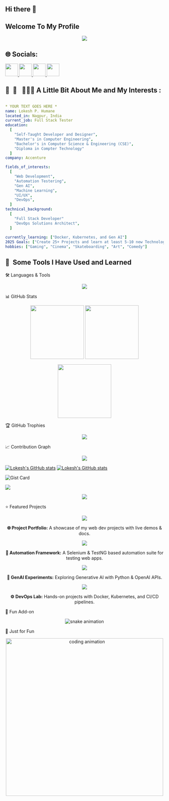 ## Hi there 👋
## Welcome To My Profile

<!--
**lokeshhumne07/lokeshhumne07** is a ✨ _special_ ✨ repository because its `README.md` (this file) appears on your GitHub profile.

Here are some ideas to get you started:

- 🔭 I’m currently working on ...
- 🌱 I’m currently learning ...
- 👯 I’m looking to collaborate on ...
- 🤔 I’m looking for help with ...
- 💬 Ask me about ...
- 📫 How to reach me: ...
- 😄 Pronouns: ...
- ⚡ Fun fact: ...
-->
<p align="center">
  <img src="https://capsule-render.vercel.app/api?type=waving&height=250&color=gradient&text=Lokesh%20Humane&desc=Sr%20Software%20Tester&descSize=25&descAlignY=65&animation=fadeIn&descAlign=65&textBg=false"/>
  
</p>
<h2>🌐 Socials: </h2> 
<p >
<a  href="https://www.instagram.com/">
  <img height="40" src="https://user-images.githubusercontent.com/46517096/166974368-9798f39f-1f46-499c-b14e-81f0a3f83a06.png"/>
  <img width="40"  src="https://github.com/user-attachments/assets/e726d827-a6e8-446b-83d9-ccc84efd4d15" />
   <img width="40"  src="https://github.com/user-attachments/assets/2a55ad76-d208-442a-9c3c-c162f882d274" />
  <img width="40"  src="https://github.com/user-attachments/assets/d3a29357-3c92-46ea-9e57-6decf97bb6c9" />

</a>
</p>

<p align="center">
<h2> 🚀 &nbsp;💫 &nbsp; 👨🏻‍💻  A Little Bit About Me and My Interests : </h2>
</p>

```yaml

* YOUR TEXT GOES HERE *
name: Lokesh P. Humane
located_in: Nagpur, India
current_job: Full Stack Tester
education:
  [
    "Self-Taught Developer and Designer",
    "Master's in Computer Engineering",
    "Bachelor's in Computer Science & Engineering (CSE)",
    "Diploma in Compter Technology"
  ]
company: Accenture

fields_of_interests:
  [
    "Web Development",
    "Automation Testering",
    "Gen AI",
    "Machine Learning",
    "UI/UX",
    "DevOps",
  ]
technical_background:
  [
    "Full Stack Developer"
    "DevOps Solutions Architect",
  ]
  
currently_learning: ["Docker, Kubernetes, and Gen AI"]
2025 Goals: ["Create 25+ Projects and learn at least 5-10 new Technologies."]
hobbies: ["Gaming", "Cinema", "Skateboarding", "Art", "Comedy"]
```

<h2> 🚀 &nbsp;Some Tools I Have Used and Learned</h2>
🛠️ Languages & Tools
<p align="center"> <a href="https://skillicons.dev"> <img src="https://skillicons.dev/icons?i=java,python,js,selenium,react,nodejs,express,html,css,bootstrap,tailwind,git,github,linux,docker,kubernetes,jenkins,postman,mysql,sqlite&perline=9" /> </a> </p>

<!--

<p align="left">
<img src="https://cdn.jsdelivr.net/gh/devicons/devicon/icons/vscode/vscode-original.svg" alt="vscode" width="45" height="45"/>
<img src="https://cdn.jsdelivr.net/gh/devicons/devicon/icons/bash/bash-original.svg" alt="bash" width="45" height="45"/>
<img width="50" height="50" alt="java" src="https://github.com/user-attachments/assets/21fd8666-a48b-4be6-bf4c-7c980127dde1" />
<img width="50" height="50" alt="eclipse" src="https://cdn.jsdelivr.net/gh/devicons/devicon@latest/icons/eclipse/eclipse-original-wordmark.svg" />
<img width="50" height="50" alt="image" src="https://github.com/user-attachments/assets/f5968490-cca8-4fc6-932b-c9240e880d4a" />
<img width="50" height="50" alt="image" src="https://github.com/user-attachments/assets/378fb960-6c5b-4316-8b3c-8f02f6b5833b" />
<img width="50" height="50" alt="image" src="https://github.com/user-attachments/assets/e9437418-b0ad-44b7-82d9-596e65e5cf96" />

-->  
</p>
📊 GitHub Stats
<p align="center"> <img src="https://github-readme-stats.vercel.app/api?username=lokeshhumne07&show_icons=true&theme=radical" height="170"/> <img src="https://streak-stats.demolab.com?user=lokeshhumne07&theme=radical&hide_border=false" height="170"/> </p> <p align="center"> <img src="https://github-readme-stats.vercel.app/api/top-langs/?username=lokeshhumne07&layout=compact&theme=radical" height="170"/> </p>
🏆 GitHub Trophies
<p align="center"> <img src="https://github-profile-trophy.vercel.app/?username=lokeshhumne07&theme=onedark&no-frame=true&row=1&column=6"/> </p>
📈 Contribution Graph
<p align="center"> <img src="https://github-readme-activity-graph.vercel.app/graph?username=lokeshhumne07&theme=react-dark"/> </p>


[![Lokesh's GitHub stats](https://github-readme-stats.vercel.app/api?username=lokeshhumne07)](https://github.com/lokeshhumne07/github-readme-stats)
[![Lokesh's GitHub stats](https://github-readme-stats.vercel.app/api?username=lokeshhumne07)](https://github.com/lokeshhumne07/github-readme-stats)

![Gist Card](https://github-readme-stats.vercel.app/api/gist?id=bbfce31e0217a3689c8d961a356cb10d)


<picture>
  <source
    srcset="https://github-readme-stats.vercel.app/api?username=lokeshhumne07&show_icons=true&theme=dark"
    media="(prefers-color-scheme: dark)"
  />
  <source
    srcset="https://github-readme-stats.vercel.app/api?username=lokeshhumne07&show_icons=true"
    media="(prefers-color-scheme: light), (prefers-color-scheme: no-preference)"
  />
  <img src="https://github-readme-stats.vercel.app/api?username=lokeshhumne07&show_icons=true" />
</picture>

<p align="center">
 <img src="https://capsule-render.vercel.app/api?type=waving&height=100&color=gradient&section=footer&textBg=false" />
</p>

⭐ Featured Projects
<p align="center"> <a href="https://github.com/lokeshhumne07/project-portfolio"> <img src="https://github-readme-stats.vercel.app/api/pin/?username=lokeshhumne07&repo=project-portfolio&theme=radical" /> </a> </p> <p align="center"><b>🌐 Project Portfolio:</b> A showcase of my web dev projects with live demos & docs.</p> <p align="center"> <a href="https://github.com/lokeshhumne07/automation-framework"> <img src="https://github-readme-stats.vercel.app/api/pin/?username=lokeshhumne07&repo=automation-framework&theme=radical" /> </a> </p> <p align="center"><b>🤖 Automation Framework:</b> A Selenium & TestNG based automation suite for testing web apps.</p> <p align="center"> <a href="https://github.com/lokeshhumne07/genai-experiments"> <img src="https://github-readme-stats.vercel.app/api/pin/?username=lokeshhumne07&repo=genai-experiments&theme=radical" /> </a> </p> <p align="center"><b>🧠 GenAI Experiments:</b> Exploring Generative AI with Python & OpenAI APIs.</p> <p align="center"> <a href="https://github.com/lokeshhumne07/devops-lab"> <img src="https://github-readme-stats.vercel.app/api/pin/?username=lokeshhumne07&repo=devops-lab&theme=radical" /> </a> </p> <p align="center"><b>⚙️ DevOps Lab:</b> Hands-on projects with Docker, Kubernetes, and CI/CD pipelines.</p>
🐍 Fun Add-on
<p align="center"> <img src="https://github.com/lokeshhumne07/lokeshhumne07/blob/output/github-contribution-grid-snake.svg" alt="snake animation"/> </p>
🎨 Just for Fun
<p align="center"> <img src="https://raw.githubusercontent.com/abhisheknaiidu/abhisheknaiidu/master/code.gif" width="500" alt="coding animation"/> </p>
<!--
![Snake animation](https://github.com/lokeshhumne07/lokeshhumne07/blob/output/github-contribution-grid-snake.svg)  
-->
